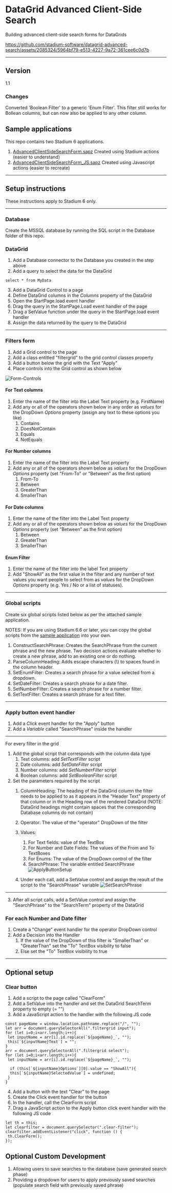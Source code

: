 # DataGrid Advanced Client-Side Search

Building advanced client-side search forms for DataGrids


https://github.com/stadium-software/datagrid-advanced-search/assets/2085324/5964bf79-e513-4227-9a72-361cee6c0d7b


<hr>

## Version
1.1

### Changes
Converted 'Boolean Filter' to a generic 'Enum Filter'. This filter still works for Bollean columns, but can now also be applied to any other column. 

## Sample applications
This repo contains two Stadium 6 applications. 
1. [AdvancedClientSideSearchForm.sapz](Stadium6/AdvancedClientSideSearchForm.sapz?raw=true)
Created using Stadium actions (easier to understand)
2. [AdvancedClientSideSearchForm_JS.sapz](Stadium6/AdvancedClientSideSearchForm_JS.sapz?raw=true)
Created using Javascript actions (easier to recreate)

<hr>

## Setup instructions
These instructions apply to Stadium 6 only.

<hr>

### Database
Create the MSSQL database by running the SQL script in the Database folder of this repo. 

### DataGrid

1. Add a Database connector to the Database you created in the step above 
2. Add a query to select the data for the DataGrid
```
select * from MyData
```
3. Add a DataGrid Control to a page
4. Define DataGrid columns in the *Columns* property of the DataGrid
5. Open the StartPage.load event handler
6. Drag the query in the StartPage.Load event handler of the page
7. Drag a SetValue function under the query in the StartPage.load event handler
8. Assign the data returned by the query to the DataGrid

<hr>

### Filters form

1. Add a Grid control to the page 
2. Add a class entitled "filtergrid" to the grid control classes property
3. Add a button below the grid with the Text "Apply"
4. Place controls into the Grid control as shown below

![Form-Controls](https://github.com/stadium-software/datagrid-advanced-search/assets/2085324/35ebab95-12e2-4416-8aaf-bd302c2f6462)

#### For Text columns

1. Enter the name of the filter into the Label Text property (e.g. FirstName)
2. Add any or all of the operators shown below in any order as *values* for the DropDown  *Options* property (assign any text to these options you like)
   1. Contains
   2. DoesNotContain
   3. Equals
   4. NotEquals

#### For Number columns

1. Enter the name of the filter into the Label Text property
2. Add any or all of the operators shown below as *values* for the DropDown  *Options* property (set "From-To" or "Between" as the first option)
   1. From-To
   2. Between
   3. GreaterThan
   4. SmallerThan

#### For Date columns

1. Enter the name of the filter into the Label Text property
2. Add any or all of the operators shown below as *values* for the DropDown  *Options* property (set "Between" as the first option)
   1. Between
   2. GreaterThan
   3. SmallerThan

#### Enum Filter

1. Enter the name of the filter into the label Text property
2. Add "ShowAll" as the first value in the filter and any number of text values you want people to select from as *values* for the DropDown *Options* property (e.g. Yes / No or a list of statuses). 

<hr>

### Global scripts

Create six global scripts listed below as per the attached sample application. 

NOTES: If you are using Stadium 6.6 or later, you can copy the global scripts from the [sample application](Stadium6/AdvancedClientSideSearchForm_JS.sapz?raw=true) into your own. 

1. ConstructSearchPhrase: Creates the SearchPhrase from the current phrase and the new phrase. Two decision actions evaluate whether to create a new phrase, add to an existing one or do nothing. 
1. ParseColumnHeading: Adds escape characters (\\) to spaces found in the column header. 
1. SetEnumFilter: Creates a search phrase for a value selected from a dropdown. 
1. SetDateFilter: Creates a search phrase for a date filter.
1. SetNumberFilter: Creates a search phrase for a number filter.
1. SetTextFilter: Creates a search phrase for a text filter. 

<hr>

### Apply button event handler

1. Add a *Click* event handler for the "Apply" button
2. Add a *Variable* called "SearchPhrase" inside the handler
-------------------
For every filter in the grid
1. Add the global script that corresponds with the column data type 
   1. Text columns: add *SetTextFilter* script
   2. Date columns: add *SetDateFilter* script
   3. Number columns: add *SetNumberFilter* script
   4. Boolean columns:  add *SetBooleanFilter* script
2. Set the parameters required by the script
   1. ColumnHeading: The heading of the DataGrid column the filter needs to be applied to as it appears in the "Header Text" property of that column or in the Heading row of the rendered DataGrid (NOTE: DataGrid headings might contain spaces that the corresponding Database columns do not contain)
   2. Operator: The value of the "operator" DropDown of the filter
   3. Values: 
      1. For Text fields: value of the TextBox
      2. For Number and Date Fields: The values of the From and To TextBoxes
      3. For Enums: The value of the DropDown control of the filter
      4. SearchPhrase: The variable entitled SearchPhrase
![ApplyButtonSetup](https://github.com/stadium-software/datagrid-advanced-search/assets/2085324/053ce56b-06c6-42be-b76f-7e505f67cf66)

   1. Under each call, add a SetValue control and assign the reault of the script to the "SearchPhrase" variable
![SetSearchPhrase](https://github.com/stadium-software/datagrid-advanced-search/assets/2085324/432e2f33-17d0-4aca-b37f-952af5ffcfa4)
-------------------
3. After all script calls, add a SetValue control and assign the "SearchPhrase" to the "SearchTerm" property of the DataGrid

### For each Number and Date filter

1. Create a "Change" event handler for the operator DropDown control
2. Add a Decision into the Handler
   1. If the value of the DropDown of this filter is "SmallerThan" or "GreaterThan" set the "To" TextBox visibility to false
   2. Else  set the "To" TextBox visibility to true

<hr>

## Optional setup

### Clear button

1. Add a script to the page called "ClearForm"
2. Add a SetValue into the handler and set the DataGrid SearchTerm property to empty (= "")
3. Add a JavaScript action to the handler with the following JS code

```
const pageName = window.location.pathname.replace("/", "");
let arr = document.querySelectorAll(".filtergrid input");
for (let i=0;i<arr.length;i++){
 let inputName = arr[i].id.replace(`${pageName}_`, "");
 this[`${inputName}Text`] = "";
}
arr = document.querySelectorAll(".filtergrid select");
for (let i=0;i<arr.length;i++){
 let inputName = arr[i].id.replace(`${pageName}_`, "");
 
  if (this[`${inputName}Options`][0].value == "ShowAll"){
  this[`${inputName}SelectedValue`] = undefined;
 } 
}
```

4. Add a button with the text "Clear" to the page
5. Create the Click event handler for the button
6. In the handler, call the ClearForm script
7. Drag a JavaScript action to the Apply button click event handler with the following JS code

```
let th = this;
let clearfilter = document.querySelector(".clear-filter");
clearfilter.addEventListener("click", function () {
 th.ClearForm();
});
```

## Optional Custom Development
1. Allowing users to save searches to the database (save generated search phase)
2. Providing a dropdown for users to apply previously saved searches (populate search field with previously saved phrase)
